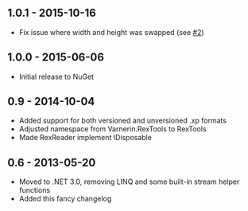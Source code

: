 ## 1.0.1 - 2015-10-16

- Fix issue where width and height was swapped (see [#2](https://github.com/BaconSoap/RexReader/pull/2))

## 1.0.0 - 2015-06-06

- Initial release to NuGet

## 0.9 - 2014-10-04

- Added support for both versioned and unversioned .xp formats
- Adjusted namespace from Varnerin.RexTools to RexTools
- Made RexReader implement IDisposable

## 0.6 - 2013-05-20

- Moved to .NET 3.0, removing LINQ and some built-in stream helper functions
- Added this fancy changelog
